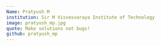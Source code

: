 ```yaml
---
Name: Pratyush M
institution: Sir M Visvesvaraya Institute of Technology
image: pratyush_mp.jpg 
quote: Make solutions not bugs!
github: pratyush_mp
---
```

